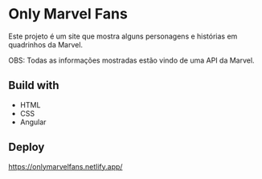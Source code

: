 # Only Marvel Fans
Este projeto é um site que mostra alguns personagens e histórias em quadrinhos da Marvel.

OBS: Todas as informações mostradas estão vindo de uma API da Marvel.

## Build with
- HTML
- CSS
- Angular

## Deploy
https://onlymarvelfans.netlify.app/
